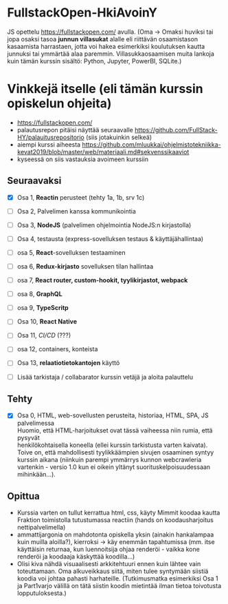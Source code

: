 # FullstackOpen-HkiAvoinY
JS opettelu https://fullstackopen.com/ avulla. (Oma -> Omaksi huviksi tai jopa osaksi tasoa **junnun villasukat** alalle eli riittävän osaamistason kasaamista harrastaen, jotta voi hakea esimerkiksi koulutuksen kautta junnuksi tai ymmärtää alaa paremmin. Villasukkaosaamisen muita lankoja kuin tämän kurssin sisältö: Python, Jupyter, PowerBI, SQLite.)

# Vinkkejä itselle (eli tämän kurssin opiskelun ohjeita)
 - https://fullstackopen.com/
 - palautusrepon pitäisi näyttää seuraavalle https://github.com/FullStack-HY/palauitusrepositorio (siis jotakuinkin selkeä)
 - aiempi kurssi aiheesta https://github.com/mluukkai/ohjelmistotekniikka-kevat2019/blob/master/web/materiaali.md#sekvenssikaaviot 
 - kyseessä on siis vastauksia avoimeen kurssiin

## Seuraavaksi
- [x] Osa 1, **Reactin** perusteet (tehty 1a, 1b, srv 1c)
- [ ] Osa 2, Palvelimen kanssa kommunikointia
- [ ] Osa 3, **NodeJS** (palvelimen ohjelmointia NodeJS:n kirjastolla)
- [ ] Osa 4, testausta (express-sovelluksen testaus & käyttäjähallintaa)
- [ ] osa 5, **React**-sovelluksen testaaminen
- [ ] osa 6, **Redux-kirjasto** sovelluksen tilan hallintaa
- [ ] osa 7, **React router, custom-hookit, tyylikirjastot, webpack**
- [ ] osa 8, **GraphQL**
- [ ] osa 9, **TypeScritp**
- [ ] Osa 10, **React Native**
- [ ] Osa 11, *CI/CD* (???)
- [ ] osa 12, containers, konteista
- [ ] Osa 13, **relaatiotietokantojen** käyttö

- [ ] Lisää tarkistaja / collabarator kurssin vetäjä ja aloita palauttelu

## Tehty
- [x] Osa 0, HTML, web-sovellusten perusteita, historiaa, HTML, SPA, JS palvelimessa
<br> Huomio, että HTML-harjoitukset ovat tässä vaiheessa niin rumia, että pysyvät <br>
henkilökohtaisella koneella (ellei kurssin tarkistusta varten kaivata). <br> Toive on, että mahdollisesti tyylikkäämpien sivujen osaaminen syntyy kurssin aikana (niinkuin parempi ymmärrys kunnon webcrawleria vartenkin - versio 1.0 kun ei oikein yltänyt suorituskelpoisuudessaan mihinkään...).

## Opittua

- Kurssia varten on tullut kerrattua html, css, käyty Mimmit koodaa kautta Fraktion toimistolla tutustumassa reactiin (hands on koodausharjoitus nettipalvelimella)
- ammattijargonia on mahdotonta opiskella yksin (ainakin hankalampaa kuin muilla aloilla?), kierroksi -> käy enemmän tapahtumissa (mm. itse käyttäisin returnaa, kun luennoitsija ohjaa renderöi - vaikka kone renderöi ja koodaaja käskyttää koodilla...)
- Olisi kiva nähdä visuaalisesti arkkitehtuuri ennen kuin lähtee vain toteuttamaan. Oma alkuveikkaus siitä, miten tulee syntymään siistiä koodia voi johtaa pahasti harhateille. (Tutkimusmatka esimerkiksi Osa 1 ja Part1varjo välillä on tätä siistin koodin mietintää ilman tietoa toivotusta lopputuloksesta.)